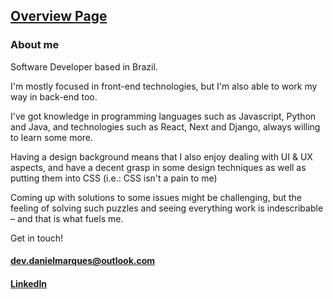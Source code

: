## [Overview Page](https://dan-mqs.github.io/portfolio-site/)

### About me

Software Developer based in Brazil.

I'm mostly focused in front-end technologies, but I'm also able to work my way in back-end too.

I've got knowledge in programming languages such as Javascript, Python and Java, and technologies such as React, Next and Django, always willing to learn some more.

Having a design background means that I also enjoy dealing with UI & UX aspects, and have a decent grasp in some design techniques as well as putting them into CSS (i.e.: CSS isn't a pain to me)

Coming up with solutions to some issues might be challenging, but the feeling of solving such puzzles and seeing everything work is indescribable – and that is what fuels me.



Get in touch!
#### dev.danielmarques@outlook.com
#### [LinkedIn](https://www.linkedin.com/in/dan-mqs/ "Daniel Marques on LinkedIn")
<!--
**Dan-Mqs/Dan-Mqs** is a ✨ _special_ ✨ repository because its `README.md` (this file) appears on your GitHub profile.

Here are some ideas to get you started:

- 🔭 I’m currently working on ...
- 🌱 I’m currently learning ...
- 👯 I’m looking to collaborate on ...
- 🤔 I’m looking for help with ...
- 💬 Ask me about ...
- 📫 How to reach me: ...
- 😄 Pronouns: ...
- ⚡ Fun fact: ...
-->
